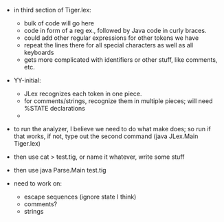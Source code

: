- in third section of Tiger.lex:
    - bulk of code will go here
    - code in form of a reg ex., followed by Java code in curly braces.
    - could add other regular expressions for other tokens we have
    - repeat the lines there for all special characters as well as all keyboards
    - gets more complicated with identifiers or other stuff, like comments, etc.
- YY-initial:
    - JLex recognizes each token in one piece.
    - for comments/strings, recognize them in multiple pieces; will need %STATE declarations
    - <YYINITIAL>

- to run the analyzer, I believe we need to do what make does; so run if that works, if not, type out the second command (java JLex.Main Tiger.lex)
- then use cat > test.tig, or name it whatever, write some stuff
- then use java Parse.Main test.tig

- need to work on:
    - escape sequences (ignore state I think)
    - comments?
    - strings